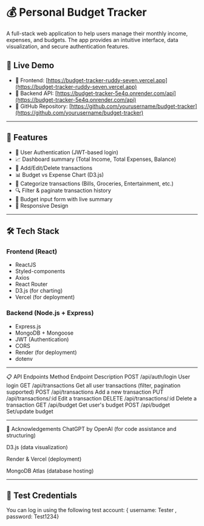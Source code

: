 # 💰 Personal Budget Tracker

A full-stack web application to help users manage their monthly income, expenses, and budgets. The app provides an intuitive interface, data visualization, and secure authentication features.

## 📌 Live Demo

- 🔗 Frontend: [https://budget-tracker-ruddy-seven.vercel.app](https://budget-tracker-ruddy-seven.vercel.app)
- 🔗 Backend API: [https://budget-tracker-5e4q.onrender.com/api](https://budget-tracker-5e4q.onrender.com/api)
- 🔗 GitHub Repository: [https://github.com/yourusername/budget-tracker](https://github.com/yourusername/budget-tracker)

---

## 🚀 Features

- 🔐 User Authentication (JWT-based login)
- 📈 Dashboard summary (Total Income, Total Expenses, Balance)
- 🧾 Add/Edit/Delete transactions
- 📊 Budget vs Expense Chart (D3.js)
- 📂 Categorize transactions (Bills, Groceries, Entertainment, etc.)
- 🔍 Filter & paginate transaction history
- 🧮 Budget input form with live summary
- 📱 Responsive Design

---

## 🛠️ Tech Stack

### Frontend (React)
- ReactJS
- Styled-components
- Axios
- React Router
- D3.js (for charting)
- Vercel (for deployment)

### Backend (Node.js + Express)
- Express.js
- MongoDB + Mongoose
- JWT (Authentication)
- CORS
- Render (for deployment)
- dotenv

---
📋 API Endpoints
Method	Endpoint	Description
POST	/api/auth/login	User login
GET	/api/transactions	Get all user transactions (filter, pagination supported)
POST	/api/transactions	Add a new transaction
PUT	/api/transactions/:id	Edit a transaction
DELETE	/api/transactions/:id	Delete a transaction
GET	/api/budget	Get user's budget
POST	/api/budget	Set/update budget

---
🤖 Acknowledgements
ChatGPT by OpenAI (for code assistance and structuring)

D3.js (data visualization)

Render & Vercel (deployment)

MongoDB Atlas (database hosting)

---
## 🔐 Test Credentials

You can log in using the following test account: { username: Tester , password: Test1234}
                                
